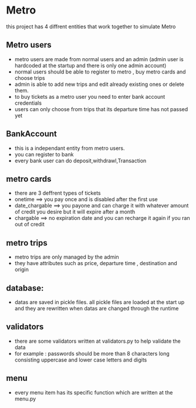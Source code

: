 # Metro 
this project has 4 diffrent entities that work together to simulate Metro

## Metro users
* metro users are made from  normal users and an admin (admin user is hardcoded at the startup and there is only one admin account)
* normal users should be able to register to metro , buy metro cards and choose trips
* admin is able to add new trips and edit already existing ones or delete them.
* to buy tickets as a metro user you need to enter bank account credentials
* users can only choose from trips that its departure time has not passed yet
 
## BankAccount
* this is a independant entity from metro users. 
* you can register to bank 
* every bank user can do deposit,withdrawl,Transaction 


## metro cards
* there are 3 deffrent types of tickets
* onetime ==> you pay once and is disabled after the first use
* date_chargable ==> you payone and can charge it with whatever amount of credit you desire but it will expire after a month
* chargable ==> no expiration date and you can recharge it again if you ran out of credit


## metro trips
* metro trips are only managed by the admin
* they have attributes such as price, departure time , destination and origin


## database:
* datas are saved in pickle files. all pickle files are loaded at the start up and they are rewritten when datas are changed through the runtime

## validators
* there are some validators written at validators.py to help validate the data
* for example : passwords should be more than 8 characters long consisting uppercase and lower case letters and digits

## menu
* every menu item has its specific function which are written at the menu.py


